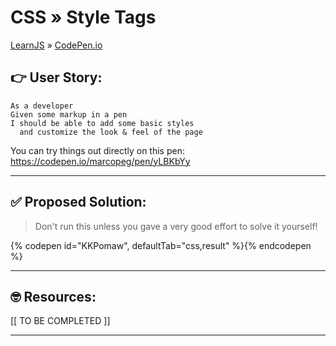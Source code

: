 # CSS » Style Tags
[LearnJS](../../../README.md) » [CodePen.io](../README.md)

## 👉 User Story:

```
As a developer
Given some markup in a pen
I should be able to add some basic styles
  and customize the look & feel of the page
```

You can try things out directly on this pen:  
https://codepen.io/marcopeg/pen/yLBKbYy

---




## ✅ Proposed Solution:

> Don't run this unless you gave a very good effort to solve it yourself!

{% codepen id="KKPomaw", defaultTab="css,result" %}{% endcodepen %}

---




## 🤓 Resources:

[[ TO BE COMPLETED ]]

---


